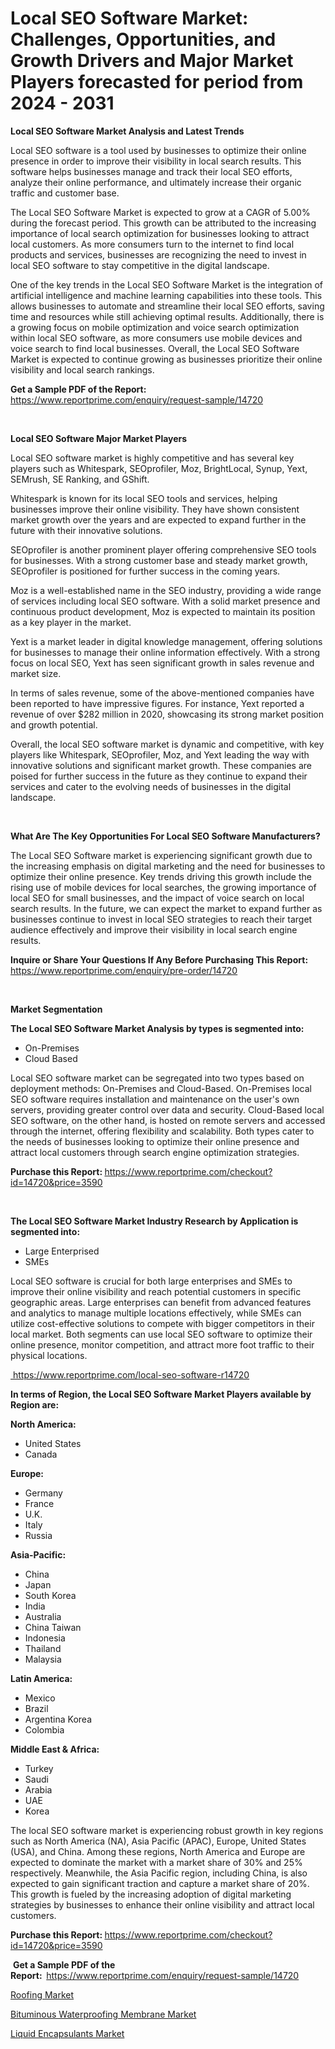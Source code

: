 <p><h1>Local SEO Software Market: Challenges, Opportunities, and Growth Drivers and Major Market Players forecasted for period from 2024 - 2031</h1></p><p><strong>Local SEO Software Market Analysis and Latest Trends</strong></p>
<p><p>Local SEO software is a tool used by businesses to optimize their online presence in order to improve their visibility in local search results. This software helps businesses manage and track their local SEO efforts, analyze their online performance, and ultimately increase their organic traffic and customer base.</p><p>The Local SEO Software Market is expected to grow at a CAGR of 5.00% during the forecast period. This growth can be attributed to the increasing importance of local search optimization for businesses looking to attract local customers. As more consumers turn to the internet to find local products and services, businesses are recognizing the need to invest in local SEO software to stay competitive in the digital landscape.</p><p>One of the key trends in the Local SEO Software Market is the integration of artificial intelligence and machine learning capabilities into these tools. This allows businesses to automate and streamline their local SEO efforts, saving time and resources while still achieving optimal results. Additionally, there is a growing focus on mobile optimization and voice search optimization within local SEO software, as more consumers use mobile devices and voice search to find local businesses. Overall, the Local SEO Software Market is expected to continue growing as businesses prioritize their online visibility and local search rankings.</p></p>
<p><strong>Get a Sample PDF of the Report:&nbsp;</strong> <a href="https://www.reportprime.com/enquiry/request-sample/14720">https://www.reportprime.com/enquiry/request-sample/14720</a></p>
<p>&nbsp;</p>
<p><strong>Local SEO Software Major Market Players</strong></p>
<p><p>Local SEO software market is highly competitive and has several key players such as Whitespark, SEOprofiler, Moz, BrightLocal, Synup, Yext, SEMrush, SE Ranking, and GShift. </p><p>Whitespark is known for its local SEO tools and services, helping businesses improve their online visibility. They have shown consistent market growth over the years and are expected to expand further in the future with their innovative solutions.</p><p>SEOprofiler is another prominent player offering comprehensive SEO tools for businesses. With a strong customer base and steady market growth, SEOprofiler is positioned for further success in the coming years.</p><p>Moz is a well-established name in the SEO industry, providing a wide range of services including local SEO software. With a solid market presence and continuous product development, Moz is expected to maintain its position as a key player in the market.</p><p>Yext is a market leader in digital knowledge management, offering solutions for businesses to manage their online information effectively. With a strong focus on local SEO, Yext has seen significant growth in sales revenue and market size.</p><p>In terms of sales revenue, some of the above-mentioned companies have been reported to have impressive figures. For instance, Yext reported a revenue of over $282 million in 2020, showcasing its strong market position and growth potential.</p><p>Overall, the local SEO software market is dynamic and competitive, with key players like Whitespark, SEOprofiler, Moz, and Yext leading the way with innovative solutions and significant market growth. These companies are poised for further success in the future as they continue to expand their services and cater to the evolving needs of businesses in the digital landscape.</p></p>
<p>&nbsp;</p>
<p><strong>What Are The Key Opportunities For Local SEO Software Manufacturers?</strong></p>
<p><p>The Local SEO Software market is experiencing significant growth due to the increasing emphasis on digital marketing and the need for businesses to optimize their online presence. Key trends driving this growth include the rising use of mobile devices for local searches, the growing importance of local SEO for small businesses, and the impact of voice search on local search results. In the future, we can expect the market to expand further as businesses continue to invest in local SEO strategies to reach their target audience effectively and improve their visibility in local search engine results.</p></p>
<p><strong>Inquire or Share Your Questions If Any Before Purchasing This Report:</strong> <a href="https://www.reportprime.com/enquiry/pre-order/14720">https://www.reportprime.com/enquiry/pre-order/14720</a></p>
<p>&nbsp;</p>
<p><strong>Market Segmentation</strong></p>
<p><strong>The Local SEO Software Market Analysis by types is segmented into:</strong></p>
<p><ul><li>On-Premises</li><li>Cloud Based</li></ul></p>
<p><p>Local SEO software market can be segregated into two types based on deployment methods: On-Premises and Cloud-Based. On-Premises local SEO software requires installation and maintenance on the user's own servers, providing greater control over data and security. Cloud-Based local SEO software, on the other hand, is hosted on remote servers and accessed through the internet, offering flexibility and scalability. Both types cater to the needs of businesses looking to optimize their online presence and attract local customers through search engine optimization strategies.</p></p>
<p><strong>Purchase this Report:&nbsp;</strong><a href="https://www.reportprime.com/checkout?id=14720&price=3590">https://www.reportprime.com/checkout?id=14720&price=3590</a></p>
<p>&nbsp;</p>
<p><strong>The Local SEO Software Market Industry Research by Application is segmented into:</strong></p>
<p><ul><li>Large Enterprised</li><li>SMEs</li></ul></p>
<p><p>Local SEO software is crucial for both large enterprises and SMEs to improve their online visibility and reach potential customers in specific geographic areas. Large enterprises can benefit from advanced features and analytics to manage multiple locations effectively, while SMEs can utilize cost-effective solutions to compete with bigger competitors in their local market. Both segments can use local SEO software to optimize their online presence, monitor competition, and attract more foot traffic to their physical locations.</p></p>
<p><a href="https://www.reportprime.com/local-seo-software-r14720">&nbsp;https://www.reportprime.com/local-seo-software-r14720</a></p>
<p><strong>In terms of Region, the Local SEO Software Market Players available by Region are:</strong></p>
<p>
    <p> <strong> North America: </strong>
        <ul>
            <li>United States</li>
            <li>Canada</li>
        </ul>
        </p> 
    <p> <strong> Europe: </strong>
        <ul>
            <li>Germany</li>
            <li>France</li>
            <li>U.K.</li>
            <li>Italy</li>
            <li>Russia</li>
        </ul>
        </p> 
    <p> <strong> Asia-Pacific: </strong>
        <ul>
            <li>China</li>
            <li>Japan</li>
            <li>South Korea</li>
            <li>India</li>
            <li>Australia</li>
            <li>China Taiwan</li>
            <li>Indonesia</li>
            <li>Thailand</li>
            <li>Malaysia</li>
        </ul>
        </p> 
    <p> <strong> Latin America: </strong>
        <ul>
            <li>Mexico</li>
            <li>Brazil</li>
            <li>Argentina Korea</li>
            <li>Colombia</li>
        </ul>
        </p> 
    <p> <strong> Middle East & Africa: </strong>
        <ul>
            <li>Turkey</li>
            <li>Saudi</li>
            <li>Arabia</li>
            <li>UAE</li>
            <li>Korea</li>
        </ul>
    </p>
    </p>
<p><p>The local SEO software market is experiencing robust growth in key regions such as North America (NA), Asia Pacific (APAC), Europe, United States (USA), and China. Among these regions, North America and Europe are expected to dominate the market with a market share of 30% and 25% respectively. Meanwhile, the Asia Pacific region, including China, is also expected to gain significant traction and capture a market share of 20%. This growth is fueled by the increasing adoption of digital marketing strategies by businesses to enhance their online visibility and attract local customers.</p></p>
<p><strong>Purchase this Report: </strong><a href="https://www.reportprime.com/checkout?id=14720&price=3590">https://www.reportprime.com/checkout?id=14720&price=3590</a></p>
<p>&nbsp;<strong>Get a Sample PDF of the Report:&nbsp;&nbsp;</strong><a href="https://www.reportprime.com/enquiry/request-sample/14720">https://www.reportprime.com/enquiry/request-sample/14720</a></p>
<p><strong></strong></p>
<p><p><a href="https://www.linkedin.com/pulse/roofing-market-research-report-provides-critical-insights-4mfpe?trackingId=xUKONfo5NSAk%2BDtnSpc42w%3D%3D">Roofing Market</a></p><p><a href="https://www.linkedin.com/pulse/bituminous-waterproofing-membrane-market-size-growth-forecast-gaape?trackingId=gxMoDmUQI6YsIWcimSYNwg%3D%3D">Bituminous Waterproofing Membrane Market</a></p><p><a href="https://www.linkedin.com/pulse/liquid-encapsulants-market-furnish-information-size-share-eexme?trackingId=7GkyPZcvJPhF3XtYC702sA%3D%3D">Liquid Encapsulants Market</a></p></p>